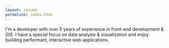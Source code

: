 ```yaml
---
layout: resume
permalink: index.html
---
```


I'm a developer with over 5 years of experience in front-end development & GIS. I have a special focus on data analysis & visualization and enjoy building performant, interactive web applications.
